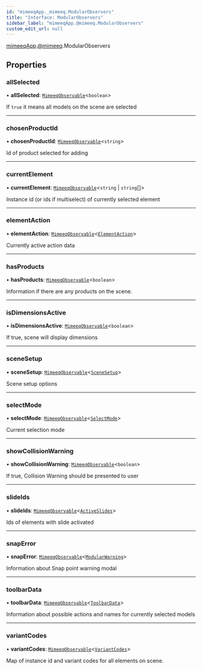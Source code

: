 ```yaml
---
id: "mimeeqApp._mimeeq.ModularObservers"
title: "Interface: ModularObservers"
sidebar_label: "mimeeqApp.@mimeeq.ModularObservers"
custom_edit_url: null
---
```


[mimeeqApp](../modules/mimeeqApp.md).[@mimeeq](../namespaces/mimeeqApp._mimeeq.md).ModularObservers

## Properties

### allSelected

• **allSelected**: [`MimeeqObservable`](../namespaces/mimeeqApp._mimeeq.md#mimeeqobservable)<`boolean`\>

If `true` it means all models on the scene are selected

___

### chosenProductId

• **chosenProductId**: [`MimeeqObservable`](../namespaces/mimeeqApp._mimeeq.md#mimeeqobservable)<`string`\>

Id of product selected for adding

___

### currentElement

• **currentElement**: [`MimeeqObservable`](../namespaces/mimeeqApp._mimeeq.md#mimeeqobservable)<`string` \| `string`[]\>

Instance id (or ids if multiselect) of currently selected element

___

### elementAction

• **elementAction**: [`MimeeqObservable`](../namespaces/mimeeqApp._mimeeq.md#mimeeqobservable)<[`ElementAction`](mimeeqApp._mimeeq.ElementAction.md)\>

Currently active action data

___

### hasProducts

• **hasProducts**: [`MimeeqObservable`](../namespaces/mimeeqApp._mimeeq.md#mimeeqobservable)<`boolean`\>

Information if there are any products on the scene.

___

### isDimensionsActive

• **isDimensionsActive**: [`MimeeqObservable`](../namespaces/mimeeqApp._mimeeq.md#mimeeqobservable)<`boolean`\>

If true, scene will display dimensions

___

### sceneSetup

• **sceneSetup**: [`MimeeqObservable`](../namespaces/mimeeqApp._mimeeq.md#mimeeqobservable)<[`SceneSetup`](mimeeqApp._mimeeq.SceneSetup.md)\>

Scene setup options

___

### selectMode

• **selectMode**: [`MimeeqObservable`](../namespaces/mimeeqApp._mimeeq.md#mimeeqobservable)<[`SelectMode`](../enums/mimeeqApp._mimeeq.SelectMode.md)\>

Current selection mode

___

### showCollisionWarning

• **showCollisionWarning**: [`MimeeqObservable`](../namespaces/mimeeqApp._mimeeq.md#mimeeqobservable)<`boolean`\>

If true, Collision Warning should be presented to user

___

### slideIds

• **slideIds**: [`MimeeqObservable`](../namespaces/mimeeqApp._mimeeq.md#mimeeqobservable)<[`ActiveSlides`](mimeeqApp._mimeeq.ActiveSlides.md)\>

Ids of elements with slide activated

___

### snapError

• **snapError**: [`MimeeqObservable`](../namespaces/mimeeqApp._mimeeq.md#mimeeqobservable)<[`ModularWarning`](mimeeqApp._mimeeq.ModularWarning.md)\>

Information about Snap point warning modal

___

### toolbarData

• **toolbarData**: [`MimeeqObservable`](../namespaces/mimeeqApp._mimeeq.md#mimeeqobservable)<[`ToolbarData`](mimeeqApp._mimeeq.ToolbarData.md)\>

Information about possible actions and names for currently selected models

___

### variantCodes

• **variantCodes**: [`MimeeqObservable`](../namespaces/mimeeqApp._mimeeq.md#mimeeqobservable)<[`VariantCodes`](mimeeqApp._mimeeq.VariantCodes.md)\>

Map of instance id and variant codes for all elements on scene.
